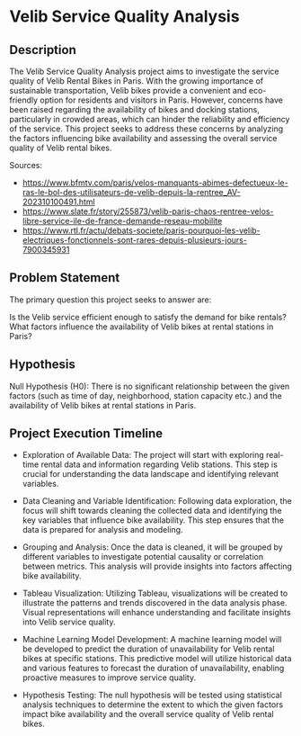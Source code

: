 # Velib Service Quality Analysis
## Description
The Velib Service Quality Analysis project aims to investigate the service quality of Velib Rental Bikes in Paris. With the growing importance of sustainable transportation, Velib bikes provide a convenient and eco-friendly option for residents and visitors in Paris. However, concerns have been raised regarding the availability of bikes and docking stations, particularly in crowded areas, which can hinder the reliability and efficiency of the service. This project seeks to address these concerns by analyzing the factors influencing bike availability and assessing the overall service quality of Velib rental bikes.

Sources: 
- https://www.bfmtv.com/paris/velos-manquants-abimes-defectueux-le-ras-le-bol-des-utilisateurs-de-velib-depuis-la-rentree_AV-202310100491.html
- https://www.slate.fr/story/255873/velib-paris-chaos-rentree-velos-libre-service-ile-de-france-demande-reseau-mobilite
- https://www.rtl.fr/actu/debats-societe/paris-pourquoi-les-velib-electriques-fonctionnels-sont-rares-depuis-plusieurs-jours-7900345931

## Problem Statement
The primary question this project seeks to answer are:

Is the Velib service efficient enough to satisfy the demand for bike rentals?
What factors influence the availability of Velib bikes at rental stations in Paris?

## Hypothesis
Null Hypothesis (H0): There is no significant relationship between the given factors (such as time of day, neighborhood, station capacity etc.) and the availability of Velib bikes at rental stations in Paris.

## Project Execution Timeline

- Exploration of Available Data: The project will start with exploring real-time rental data and information regarding Velib stations. This step is crucial for understanding the data landscape and identifying relevant variables.

- Data Cleaning and Variable Identification: Following data exploration, the focus will shift towards cleaning the collected data and identifying the key variables that influence bike availability. This step ensures that the data is prepared for analysis and modeling.

- Grouping and Analysis: Once the data is cleaned, it will be grouped by different variables to investigate potential causality or correlation between metrics. This analysis will provide insights into factors affecting bike availability.

- Tableau Visualization: Utilizing Tableau, visualizations will be created to illustrate the patterns and trends discovered in the data analysis phase. Visual representations will enhance understanding and facilitate insights into Velib service quality.

- Machine Learning Model Development: A machine learning model will be developed to predict the duration of unavailability for Velib rental bikes at specific stations. This predictive model will utilize historical data and various features to forecast the duration of unavailability, enabling proactive measures to improve service quality.

- Hypothesis Testing: The null hypothesis will be tested using statistical analysis techniques to determine the extent to which the given factors impact bike availability and the overall service quality of Velib rental bikes.

